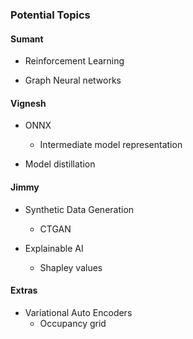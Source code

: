 ### Potential Topics

#### Sumant

- Reinforcement Learning

- Graph Neural networks

#### Vignesh

- ONNX
    - Intermediate model representation

- Model distillation

#### Jimmy

- Synthetic Data Generation
    - CTGAN 

- Explainable AI
  - Shapley values 

#### Extras

- Variational Auto Encoders
  - Occupancy grid